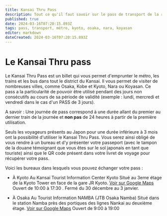 ```yaml
---
title: Kansai Thru Pass
description: Tout ce qu'il faut savoir sur le pass de transport de la région du Kansai
published: true
date: 2024-03-16T07:20:15.893Z
tags: pass, transport, métro, kyoto, osaka, nara, koyasan
editor: markdown
dateCreated: 2024-03-16T07:20:15.893Z
---
```


# Le Kansai Thru pass
Le Kansai Thru Pass est un billet qui vous permet d'emprunter le métro, les trains et les bus dans tout le district du Kansai. Il vous permet de visiter de nombreuses villes, comme Osaka, Kobe et Kyoto, Nara ou Koyasan. 
Ce pass a la particularité de pouvoir être utilisé pendant des jours non consécutifs au cours de sa période de validité (exemple : lundi, mercredi et vendredi dans le cas d'un PASS de 3 jours).

A savoir : Une journée de pass correspond à une durée allant du premier au dernier train de la journée et **non pas** de 24 heures à partir de la première utilisation.

Seuls les voyageurs présents au Japon pour une durée inférieure à 3 mois ont la possibilité d'utiliser le Kansai Thru Pass. Vous serez ainsi obligé de vous rendre à un bureau et d'y présenter votre passeport (avec le tampon de la douane témoignant que vous êtes sur le sol japonais en tant que touriste) ainsi que le QR code présent dans votre livret de voyage pour récupérer votre pass. 

Voici les bureaux dans lesquels vous pouvez échanger votre pass : 

- À Kyoto
Au Kansai Tourist Information Center Kyoto
Situé au 3eme étage de la Kyoto Tower en face de la gare JR Kyoto. [Voir sur Google Maps](https://g.co/kgs/5AUa7cW)
Ouvert de 10:00 à 17:30 .
Fermé du  30 décembre au 3 janvier.

- À Osaka
Au Tourist Information NAMBA (JTB Osaka Namba)
Situé dans le station Namba près des portiques des lignes Nankai au deuxième étage. [Voir sur Google Maps](https://g.co/kgs/Q63PvkA)
Ouvert de 9:00 à 19:00 